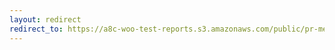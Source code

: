 ```yaml
---
layout: redirect
redirect_to: https://a8c-woo-test-reports.s3.amazonaws.com/public/pr-merge/41355/api/index.html
---
```

